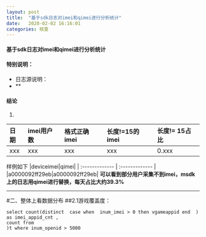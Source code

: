 ```yaml
---
layout: post
title:  "基于sdk日志对imei和qimei进行分析统计"
date:   2020-02-02 16:16:01 
categories: 核查
---
```


#### 基于sdk日志对imei和qimei进行分析统计

#### 特别说明：
- 日志源说明： 
-  **

#### 结论
1.  
 
|日期|imei用户数|格式正确imei|长度!=15的imei|长度!= 15占比|
| :------------- | :------------- | :------------- | :------------- | :------------- |
|xxx|xxx|xxx|xxx|0.xxx|
 

样例如下
|deviceimei|qimei|
| :------------- | :------------- |
|a0000092ff29eb|a0000092ff29eb|
**可以看到部分用户采集不到imei，msdk上的日志用qimei进行替换，每天占比大约39.3%**

****
#二、整体上看数据分布
##2.1游戏覆盖度：

 
```
select count(distinct  case when  inum_imei > 0 then vgameappid end  ) as imei_appid_cnt ,
count from 
)t where inum_openid > 5000

```


